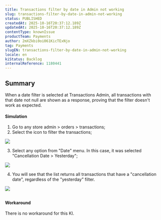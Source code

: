 ```yaml
---
title: Transactions filter by date in Admin not working
slug: transactions-filter-by-date-in-admin-not-working
status: PUBLISHED
createdAt: 2025-10-16T20:37:12.189Z
updatedAt: 2025-10-16T20:37:12.189Z
contentType: knownIssue
productTeam: Payments
author: 2mXZkbi0oi061KicTExNjo
tag: Payments
slugEN: transactions-filter-by-date-in-admin-not-working
locale: en
kiStatus: Backlog
internalReference: 1180441
---
```


## Summary


When a date filter is selected at Transactions Admin, all transactions with that date not null are shown as a response, proving that the filter doesn't work as expected.


#### Simulation


1. Go to any store admin > orders > transactions;
2. Select the icon to filter the transactions;

 ![](https://vtexhelp.zendesk.com/attachments/token/6reloUKjqVA3z2CvvcgB4n9Ah/?name=image.png)

3. Select any option from "Date" menu. In this case, it was selected "Cancellation Date > Yesterday";

 ![](https://vtexhelp.zendesk.com/attachments/token/FAH5pgNb0kX535JKNPKekRPVO/?name=image.png)

4. You will see that the list returns all transactions that have a "cancellation date", regardless of the "yesterday" filter.

 ![](https://vtexhelp.zendesk.com/attachments/token/lUFopWEbW6aoX0dHbsK3PPd0g/?name=image.png)

##

#### Workaround


There is no workaround for this KI.



